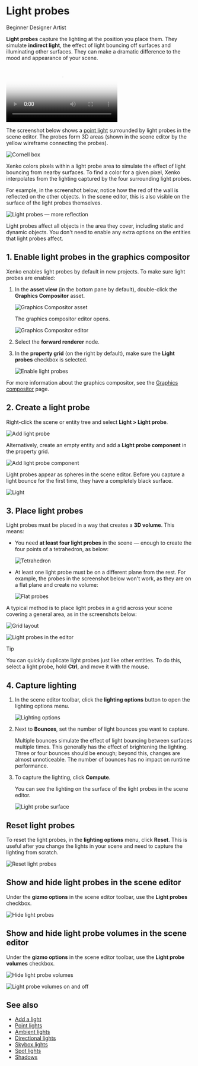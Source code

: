 # Light probes

<span class="label label-doc-level">Beginner</span>
<span class="label label-doc-audience">Designer</span>
<span class="label label-doc-audience">Artist</span>

**Light probes** capture the lighting at the position you place them. They simulate **indirect light**, the effect of light bouncing off surfaces and illuminating other surfaces. They can make a dramatic difference to the mood and appearance of your scene.

<p>
<video autoplay loop class="responsive-video" poster="media/light_probes_640.jpg">
   <source src="media/light_probes_640.mp4" type="video/mp4">
</video>
</p>

The screenshot below shows a [point light](point-lights.md) surrounded by light probes in the scene editor. The probes form 3D areas (shown in the scene editor by the yellow wireframe connecting the probes).

![Cornell box](media/light-probes-cornell.png)

Xenko colors pixels within a light probe area to simulate the effect of light bouncing from nearby surfaces. To find a color for a given pixel, Xenko interpolates from the lighting captured by the four surrounding light probes.

For example, in the screenshot below, notice how the red of the wall is reflected on the other objects. In the scene editor, this is also visible on the surface of the light probes themselves.

![Light probes — more reflection](media/light-probes-illumination.png)

Light probes affect all objects in the area they cover, including static and dynamic objects. You don't need to enable any extra options on the entities that light probes affect.

## 1. Enable light probes in the graphics compositor

Xenko enables light probes by default in new projects. To make sure light probes are enabled:

1. In the **asset view** (in the bottom pane by default), double-click the **Graphics Compositor** asset.

    ![Graphics Compositor asset](..\graphics-compositor\media\graphics-compositor-asset.png)

    The graphics compositor editor opens.

    ![Graphics Compositor editor](..\graphics-compositor\media\graphics-compositor-editor.png)

2. Select the **forward renderer** node.

3. In the **property grid** (on the right by default), make sure the **Light probes** checkbox is selected.

    ![Enable light probes](media/enable-light-probes.png)

For more information about the graphics compositor, see the [Graphics compositor](../graphics-compositor/index.md) page.

## 2. Create a light probe

Right-click the scene or entity tree and select **Light > Light probe**.

![Add light probe](media/add-light-probe.png)

Alternatively, create an empty entity and add a **Light probe component** in the property grid.

![Add light probe component](media/add-light-probe-component.png)

Light probes appear as spheres in the scene editor. Before you capture a light bounce for the first time, they have a completely black surface.

![Light](media/light-probes-black.jpg)

## 3. Place light probes

Light probes must be placed in a way that creates a **3D volume**. This means:

* You need **at least four light probes** in the scene — enough to create the four points of a tetrahedron, as below:

    ![Tetrahedron](media/light-probes-tetrahedron.png)

* At least one light probe must be on a different plane from the rest. For example, the probes in the screenshot below won't work, as they are on a flat plane and create no volume:

    ![Flat probes](media/bad-light-probe-arrangement.png)

A typical method is to place light probes in a grid across your scene covering a general area, as in the screenshots below:

![Grid layout](media/light-probes-grid-layout.jpg)

![Light probes in the editor](media/light-probes-in-editor.jpg)

>[!Tip]
>You can quickly duplicate light probes just like other entities. To do this, select a light probe, hold **Ctrl**, and move it with the mouse.

## 4. Capture lighting

1. In the scene editor toolbar, click the **lighting options** button to open the lighting options menu.

    ![Lighting options](media/lighting-options-menu.png)

2. Next to **Bounces**, set the number of light bounces you want to capture. 

    Multiple bounces simulate the effect of light bouncing between surfaces multiple times. This generally has the effect of brightening the lighting. Three or four bounces should be enough; beyond this, changes are almost unnoticeable. The number of bounces has no impact on runtime performance.

3. To capture the lighting, click **Compute**.

    You can see the lighting on the surface of the light probes in the scene editor.

    ![Light probe surface](media/light-probes-illumination-on-surface.png)

## Reset light probes

To reset the light probes, in the **lighting options** menu, click **Reset**. This is useful after you change the lights in your scene and need to capture the lighting from scratch.

![Reset light probes](media/reset-light-probes.png)

## Show and hide light probes in the scene editor

Under the **gizmo options** in the scene editor toolbar, use the **Light probes** checkbox.

![Hide light probes](media/light-probes-checkbox.png)

## Show and hide light probe volumes in the scene editor

Under the **gizmo options** in the scene editor toolbar, use the **Light probe volumes** checkbox.

![Hide light probe volumes](media/light-probe-volumes-checkbox.png)

![Light probe volumes on and off](media/light-probe-wireframe-on.jpg)

## See also

* [Add a light](add-a-light.md)
* [Point lights](point-lights.md)
* [Ambient lights](ambient-lights.md)
* [Directional lights](directional-lights.md)
* [Skybox lights](skybox-lights.md)
* [Spot lights](spot-lights.md)
* [Shadows](shadows.md)